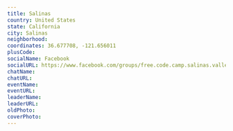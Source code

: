 ```yaml
---
title: Salinas
country: United States
state: California
city: Salinas
neighborhood: 
coordinates: 36.677708, -121.656011
plusCode:
socialName: Facebook
socialURL: https://www.facebook.com/groups/free.code.camp.salinas.valley
chatName:
chatURL:
eventName:
eventURL:
leaderName:
leaderURL:
oldPhoto: 
coverPhoto:
---
```

